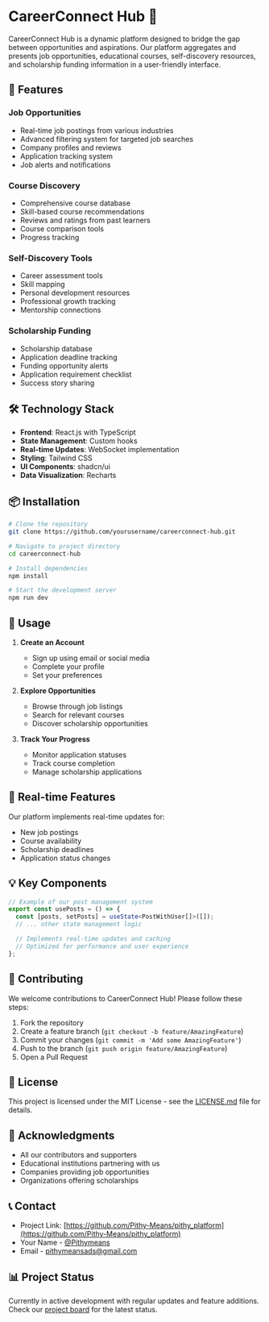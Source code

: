 # CareerConnect Hub 🚀

CareerConnect Hub is a dynamic platform designed to bridge the gap between opportunities and aspirations. Our platform aggregates and presents job opportunities, educational courses, self-discovery resources, and scholarship funding information in a user-friendly interface.

## 🌟 Features

### Job Opportunities
- Real-time job postings from various industries
- Advanced filtering system for targeted job searches
- Company profiles and reviews
- Application tracking system
- Job alerts and notifications

### Course Discovery
- Comprehensive course database
- Skill-based course recommendations
- Reviews and ratings from past learners
- Course comparison tools
- Progress tracking

### Self-Discovery Tools
- Career assessment tools
- Skill mapping
- Personal development resources
- Professional growth tracking
- Mentorship connections

### Scholarship Funding
- Scholarship database
- Application deadline tracking
- Funding opportunity alerts
- Application requirement checklist
- Success story sharing

## 🛠️ Technology Stack

- **Frontend**: React.js with TypeScript
- **State Management**: Custom hooks
- **Real-time Updates**: WebSocket implementation
- **Styling**: Tailwind CSS
- **UI Components**: shadcn/ui
- **Data Visualization**: Recharts

## 📦 Installation

```bash
# Clone the repository
git clone https://github.com/yourusername/careerconnect-hub.git

# Navigate to project directory
cd careerconnect-hub

# Install dependencies
npm install

# Start the development server
npm run dev
```

## 🚀 Usage

1. **Create an Account**
   - Sign up using email or social media
   - Complete your profile
   - Set your preferences

2. **Explore Opportunities**
   - Browse through job listings
   - Search for relevant courses
   - Discover scholarship opportunities

3. **Track Your Progress**
   - Monitor application statuses
   - Track course completion
   - Manage scholarship applications

## 🔄 Real-time Features

Our platform implements real-time updates for:
- New job postings
- Course availability
- Scholarship deadlines
- Application status changes

## 💡 Key Components

```typescript
// Example of our post management system
export const usePosts = () => {
  const [posts, setPosts] = useState<PostWithUser[]>([]);
  // ... other state management logic

  // Implements real-time updates and caching
  // Optimized for performance and user experience
};
```

## 🤝 Contributing

We welcome contributions to CareerConnect Hub! Please follow these steps:

1. Fork the repository
2. Create a feature branch (`git checkout -b feature/AmazingFeature`)
3. Commit your changes (`git commit -m 'Add some AmazingFeature'`)
4. Push to the branch (`git push origin feature/AmazingFeature`)
5. Open a Pull Request

## 📝 License

This project is licensed under the MIT License - see the [LICENSE.md](LICENSE.md) file for details.

## 🌟 Acknowledgments

- All our contributors and supporters
- Educational institutions partnering with us
- Companies providing job opportunities
- Organizations offering scholarships

## 📞 Contact

- Project Link: [https://github.com/Pithy-Means/pithy_platform](https://github.com/Pithy-Means/pithy_platform)
- Your Name - [@Pithymeans](https://twitter.com/Pithymeans)
- Email - pithymeansads@gmail.com

## 📊 Project Status

Currently in active development with regular updates and feature additions. Check our [project board](https://github.com/Pithy-Means/pithy_platform) for the latest status.